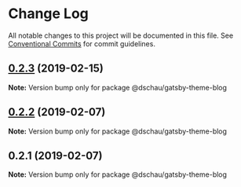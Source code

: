 # Change Log

All notable changes to this project will be documented in this file.
See [Conventional Commits](https://conventionalcommits.org) for commit guidelines.

## [0.2.3](https://github.com/DSchau/gatsby-themes/compare/@dschau/gatsby-theme-blog@0.2.2...@dschau/gatsby-theme-blog@0.2.3) (2019-02-15)

**Note:** Version bump only for package @dschau/gatsby-theme-blog





## [0.2.2](https://github.com/DSchau/gatsby-themes/compare/@dschau/gatsby-theme-blog@0.2.1...@dschau/gatsby-theme-blog@0.2.2) (2019-02-07)

**Note:** Version bump only for package @dschau/gatsby-theme-blog





## 0.2.1 (2019-02-07)

**Note:** Version bump only for package @dschau/gatsby-theme-blog
